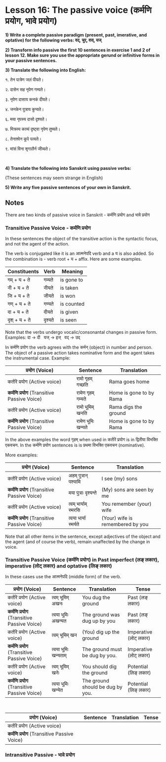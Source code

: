 # Lesson 16: The passive voice (कर्मणि प्रयोग, भावे प्रयोग)


**1) Write a complete passive paradigm (present, past, imerative, and optative) for the following verbs: वद्, चुर्, वस्, यज्**

**2) Transform info passive the first 10 sentences in exercise 1 and 2 of lesson 12. Make sure you use the appropriate gerund or infinitive forms in your passive sentences.**

**3) Translate the following into English:**

१. तेन पात्रेण जलं पीयते।

२. दासेन सह नृपेण गम्यते।

३. नृपेण दासाय कनकं दीयते।

४. जनकेन पुत्राय कुप्यते।

६. मया नृपस्य दासो दृश्यते।

७. मित्रस्य काव्यं दृष्ट्वा नृपेण तुष्यते।

८. तेनाश्वेन कूपे पत्यते।

९. मांसं विना शृगालैर्न जीव्यते।

<BR>

**4) Translate the following into Sanskrit using passive verbs:**

(These sentences may seem strange in English)

**5) Write any five passive sentences of your own in Sanskrit.**

## Notes

There are two kinds of passive voice in Sanskrit - कर्मणि प्रयोग and भावे प्रयोग

### Transitive Passive Voice - कर्मणि प्रयोग

In these sentences the object of the transitive action is the syntactic focus, and not the agent of the action.

The verb is conjugated like it is an आत्मनेपदि verb and a य is also added. So the combination is - verb root + य + affix. Here are some examples.

| Constituents | Verb | Meaning |
| --- | --- | --- |
| गम् + य + ते | गम्यते | is gone to|
| नी + य + ते | नीयते | is taken |
| जि + य + ते | जीयते | is won |
| गण् + य + ते | गण्यते | is counted |
| दा + य + ते | दीयते | is given |
| दृश् + य + ते | दृश्यते | is seen |

Note that the verbs undergo vocalic/consonantal changes in passive form. Examples: दा -> दी &nbsp; यज् -> इज् &nbsp; वद् -> उद् 

In कर्मणि प्रयोग the verb agrees with the कर्मन् (object) in number and person. The object of a passive action takes nominative form and the agent takes the instrumental case. Example:

| प्रयोग (Voice) | Sentence | Translation |
| --- | --- | --- |
| कर्तरि प्रयोग (Active voice) | रामो गृहम् गच्छति | Rama goes home |
| **कर्मणि प्रयोग** (Transitive Passive Voice) | रामेण गृहम् गम्यते | Home is gone to by Rama |
| कर्तरि प्रयोग (Active voice) | रामो भूमिम् खनति | Rama digs the ground |
| **कर्मणि प्रयोग** (Transitive Passive Voice) | रामेण भूमिः खन्यते | Home is gone to by Rama |

In the above examples the word गृहम्  when used in कर्तरि प्रयोग is in द्वितीया विभक्ति एकवचन. In the कर्मणि प्रयोग sentences is is  प्रथमा विभक्ति एकवचन (nominative).  

More examples:

| प्रयोग (Voice) | Sentence | Translation |
| --- | --- | --- |
| कर्तरि प्रयोग (Active voice) | अहम् पुत्रान् पश्यामि | I see (my) sons |
| **कर्मणि प्रयोग** (Transitive Passive Voice) | मया पुत्राः दृश्यन्ते | (My) sons are seen by me |
| कर्तरि प्रयोग (Active voice) | त्वम् भार्याम् स्मरसि | You remember (your) wife |
| **कर्मणि प्रयोग** (Transitive Passive Voice) | त्वया भार्या स्मर्यते | (Your) wife is remembered by you |

Note that all other items in the sentence, except adjectives of the object and the agent (and of course the verb), remain unaffected by the change in voice.


### Transitive Passive Voice (कर्मणि प्रयोग) in Past imperfect (लङ् लकार), imperative (लोट् लकार) and optative (लिङ् लकार) 

In these cases use the आत्मनेपदि (middle form) of the verb.

| प्रयोग (Voice) | Sentence | Translation | Tense |
| --- | --- | --- | --- |
| कर्तरि प्रयोग (Active voice) | त्वम् भूमिम् अखनः | You dug the ground | Past (लङ् लकार) |
| **कर्मणि प्रयोग** (Transitive Passive Voice) | त्वया भूमिः अखन्यत | The ground was dug up by you | Past (लङ् लकार) |
| कर्तरि प्रयोग (Active voice) | त्वम् भूमिम् खन | (You) dig up the ground | Imperative (लोट् लकार) |
| **कर्मणि प्रयोग** (Transitive Passive Voice) | त्वया भूमिः खन्यताम् | The ground must be dug by you. | Imperative (लोट् लकार) |
| कर्तरि प्रयोग (Active voice) |  त्वम् भूमिम् खनेः | You should dig the ground | Potential (लिङ् लकार) |
| **कर्मणि प्रयोग** (Transitive Passive Voice) | त्वया भूमिः खन्येत | The ground should be dug by you. | Potential (लिङ् लकार) |

<BR>

| प्रयोग (Voice) | Sentence | Translation | Tense |
| --- | --- | --- | --- |
| कर्तरि प्रयोग (Active voice) |  |  | |
| **कर्मणि प्रयोग** (Transitive Passive Voice) | | | |


### Intransitive Passive - भावे प्रयोग